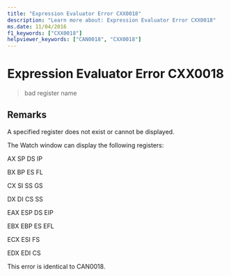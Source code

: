 ```yaml
---
title: "Expression Evaluator Error CXX0018"
description: "Learn more about: Expression Evaluator Error CXX0018"
ms.date: 11/04/2016
f1_keywords: ["CXX0018"]
helpviewer_keywords: ["CAN0018", "CXX0018"]
---
```

# Expression Evaluator Error CXX0018

> bad register name

## Remarks

A specified register does not exist or cannot be displayed.

The Watch window can display the following registers:

AX    SP    DS    IP

BX    BP    ES    FL

CX    SI    SS    GS

DX    DI    CS    SS

EAX    ESP    DS    EIP

EBX    EBP    ES    EFL

ECX    ESI    FS

EDX    EDI    CS

This error is identical to CAN0018.

